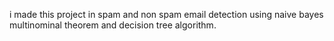 i made this project in spam and non spam email detection using naive bayes multinominal theorem and decision tree algorithm.
